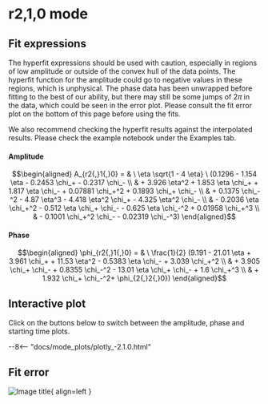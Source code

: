 
# r2,1,0 mode

## Fit expressions

The hyperfit expressions should be used with caution, especially in regions of low amplitude or outside of the convex hull of the data points.
The hyperfit function for the amplitude could go to negative values in these regions, which is unphysical.
The phase data has been unwrapped before fitting to the best of our ability, but there may still be some jumps of $2\pi$ in the data, which could be seen in the error plot.
Please consult the fit error plot on the bottom of this page before using the fits.

We also recommend checking the hyperfit results against the interpolated results. 
Please check the example notebook under the Examples tab.

#### Amplitude
$$\begin{aligned}
A_{r2{,}1{,}0} = & \ \eta \sqrt{1 - 4 \eta} \ (0.1296 - 1.154 \eta - 0.2453 \chi_+ - 0.2317 \chi_- \\ 
 & + 3.926 \eta^2 + 1.853 \eta \chi_+ + 1.817 \eta \chi_- + 0.07881 \chi_+^2 + 0.1893 \chi_+ \chi_- \\ 
 & + 0.1375 \chi_-^2 - 4.87 \eta^3 - 4.418 \eta^2 \chi_+ - 4.325 \eta^2 \chi_- \\ 
 & - 0.2036 \eta \chi_+^2 - 0.512 \eta \chi_+ \chi_- - 0.625 \eta \chi_-^2 + 0.01958 \chi_+^3 \\ 
 & - 0.1001 \chi_+^2 \chi_- - 0.02319 \chi_-^3)
\end{aligned}$$

#### Phase
$$\begin{aligned}
\phi_{r2{,}1{,}0} = & \ \frac{1}{2} (9.191 - 21.01 \eta + 3.961 \chi_+ + 11.53 \eta^2 - 0.5383 \eta \chi_- + 3.039 \chi_+^2 \\ 
 & + 3.905 \chi_+ \chi_- + 0.8355 \chi_-^2 - 13.01 \eta \chi_+ \chi_- + 1.6 \chi_+^3 \\ 
 & + 1.932 \chi_+ \chi_-^2+ \phi_{2{,}2{,}0})
\end{aligned}$$


## Interactive plot

Click on the buttons below to switch between the amplitude, phase and starting time plots.

--8<-- "docs/mode_plots/plotly_-2.1.0.html"


## Fit error

![Image title](../mode_plots/fit_err_-2.1.0.png){ align=left }
    